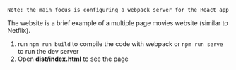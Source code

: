 `Note: the main focus is configuring a webpack server for the React app`

The website is a brief example of a multiple page movies website (similar to Netflix).

1. run `npm run build` to compile the code with webpack or `npm run serve` to run the dev server
2. Open **dist/index.html** to see the page

